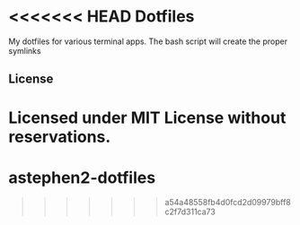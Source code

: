 <<<<<<< HEAD
Dotfiles
========

My dotfiles for various terminal apps. The bash script will create the proper symlinks

License
-------
Licensed under MIT License without reservations. 
=======
astephen2-dotfiles
==================
>>>>>>> a54a48558fb4d0fcd2d09979bff8c2f7d311ca73
